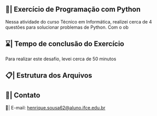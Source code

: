 ## 📑| Exercício de Programação com Python

  Nessa atividade do curso Técnico em Informática, realizei cerca de 4 questões para solucionar problemas de Python. Com o ob
 
## ⌛| Tempo de conclusão do Exercício 

  Para realizar este desafio, levei cerca de 50 minutos  
    
## 📋| Estrutura dos Arquivos 
    
            
## 📱| Contato   
     
  📩| E-mail:   henrique.sousa62@aluno.ifce.edu.br     
 
